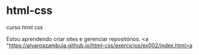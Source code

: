 # html-css


 curso html css

 Estou aprendendo criar sites e gerenciar repositórios.
 <a "https://alvaroazambuja.github.io/html-css/exercicios/ex002/index.html>a</a>

